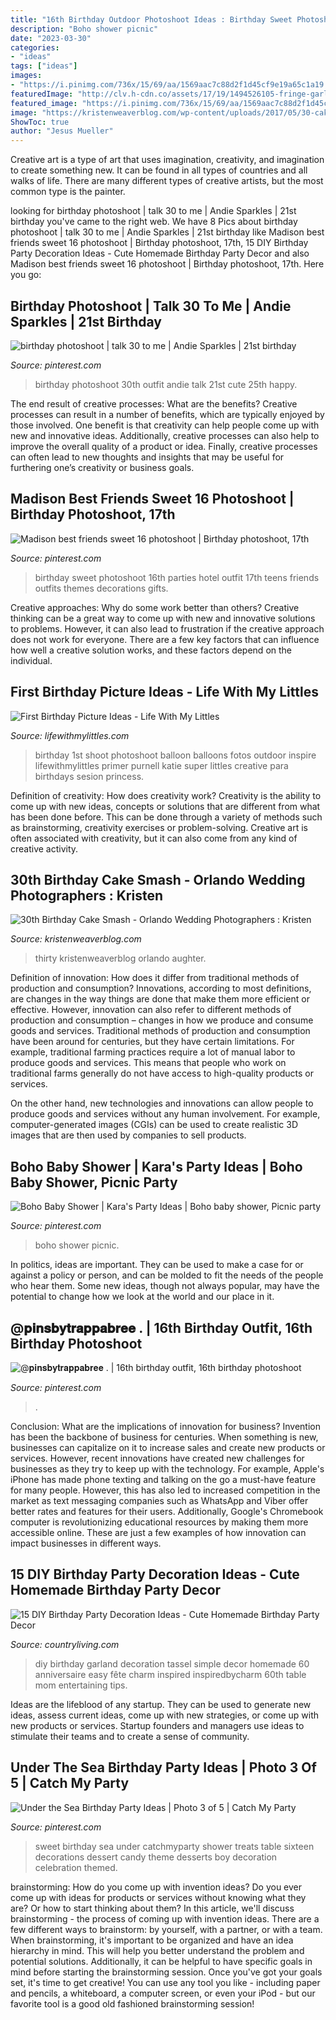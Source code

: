 ```yaml
---
title: "16th Birthday Outdoor Photoshoot Ideas : Birthday Sweet Photoshoot 16th Parties Hotel Outfit 17th Teens Friends Outfits Themes Decorations Gifts"
description: "Boho shower picnic"
date: "2023-03-30"
categories:
- "ideas"
tags: ["ideas"]
images:
- "https://i.pinimg.com/736x/15/69/aa/1569aac7c88d2f1d45cf9e19a65c1a19.jpg"
featuredImage: "http://clv.h-cdn.co/assets/17/19/1494526105-fringe-garland-722x1024.jpg"
featured_image: "https://i.pinimg.com/736x/15/69/aa/1569aac7c88d2f1d45cf9e19a65c1a19.jpg"
image: "https://kristenweaverblog.com/wp-content/uploads/2017/05/30-cakesmash-07.jpg"
ShowToc: true
author: "Jesus Mueller"
---
```



Creative art is a type of art that uses imagination, creativity, and imagination to create something new. It can be found in all types of countries and all walks of life. There are many different types of creative artists, but the most common type is the painter.

	

		
looking for birthday photoshoot | talk 30 to me | Andie Sparkles | 21st birthday you've came to the right web. We have 8 Pics about birthday photoshoot | talk 30 to me | Andie Sparkles | 21st birthday like Madison best friends sweet 16 photoshoot | Birthday photoshoot, 17th, 15 DIY Birthday Party Decoration Ideas - Cute Homemade Birthday Party Decor and also Madison best friends sweet 16 photoshoot | Birthday photoshoot, 17th. Here you go:
		
    
## Birthday Photoshoot | Talk 30 To Me | Andie Sparkles | 21st Birthday

<img loading=lazy src="https://i.pinimg.com/originals/06/23/d0/0623d06d1d133a3d5cf22b8530ba2cbf.png" onerror="this.onerror=null;this.src='https://tse3.mm.bing.net/th?id=OIP.0bEDs1GYzjb6_nuc1GGd7AHaLH&amp;pid=15.1';" alt="birthday photoshoot | talk 30 to me | Andie Sparkles | 21st birthday">

_Source: pinterest.com_

>birthday photoshoot 30th outfit andie talk 21st cute 25th happy. 

	

The end result of creative processes: What are the benefits?
Creative processes can result in a number of benefits, which are typically enjoyed by those involved. One benefit is that creativity can help people come up with new and innovative ideas. Additionally, creative processes can also help to improve the overall quality of a product or idea. Finally, creative processes can often lead to new thoughts and insights that may be useful for furthering one’s creativity or business goals.

    
## Madison Best Friends Sweet 16 Photoshoot | Birthday Photoshoot, 17th

<img loading=lazy src="https://i.pinimg.com/736x/f4/1f/9a/f41f9aadf7bf94a0edad9adeabaa21c3.jpg" onerror="this.onerror=null;this.src='https://tse4.mm.bing.net/th?id=OIP.JZgSk8vNZlnhxQ81Wt7MUgHaLH&amp;pid=15.1';" alt="Madison best friends sweet 16 photoshoot | Birthday photoshoot, 17th">

_Source: pinterest.com_

>birthday sweet photoshoot 16th parties hotel outfit 17th teens friends outfits themes decorations gifts. 

	

Creative approaches: Why do some work better than others?
Creative thinking can be a great way to come up with new and innovative solutions to problems. However, it can also lead to frustration if the creative approach does not work for everyone. There are a few key factors that can influence how well a creative solution works, and these factors depend on the individual.

    
## First Birthday Picture Ideas - Life With My Littles

<img loading=lazy src="https://farm6.staticflickr.com/5751/20748202635_e307e2bc76_c.jpg" onerror="this.onerror=null;this.src='https://tse2.mm.bing.net/th?id=OIP.wgC1QXDud-uY5_nhsbYSVgHaLG&amp;pid=15.1';" alt="First Birthday Picture Ideas - Life With My Littles">

_Source: lifewithmylittles.com_

>birthday 1st shoot photoshoot balloon balloons fotos outdoor inspire lifewithmylittles primer purnell katie super littles creative para birthdays sesion princess. 

	

Definition of creativity: How does creativity work?
Creativity is the ability to come up with new ideas, concepts or solutions that are different from what has been done before. This can be done through a variety of methods such as brainstorming, creativity exercises or problem-solving. Creative art is often associated with creativity, but it can also come from any kind of creative activity.

    
## 30th Birthday Cake Smash - Orlando Wedding Photographers : Kristen

<img loading=lazy src="https://kristenweaverblog.com/wp-content/uploads/2017/05/30-cakesmash-07.jpg" onerror="this.onerror=null;this.src='https://tse1.mm.bing.net/th?id=OIP.ZEpPRjKI1JAz6x51nGlMFQHaLH&amp;pid=15.1';" alt="30th Birthday Cake Smash - Orlando Wedding Photographers : Kristen">

_Source: kristenweaverblog.com_

>thirty kristenweaverblog orlando aughter. 

	

Definition of innovation: How does it differ from traditional methods of production and consumption?
Innovations, according to most definitions, are changes in the way things are done that make them more efficient or effective. However, innovation can also refer to different methods of production and consumption – changes in how we produce and consume goods and services.
Traditional methods of production and consumption have been around for centuries, but they have certain limitations. For example, traditional farming practices require a lot of manual labor to produce goods and services. This means that people who work on traditional farms generally do not have access to high-quality products or services.

On the other hand, new technologies and innovations can allow people to produce goods and services without any human involvement. For example, computer-generated images (CGIs) can be used to create realistic 3D images that are then used by companies to sell products.

    
## Boho Baby Shower | Kara&#039;s Party Ideas | Boho Baby Shower, Picnic Party

<img loading=lazy src="https://i.pinimg.com/736x/21/e1/23/21e12344f06550221dd728047e0fad90.jpg" onerror="this.onerror=null;this.src='https://tse2.mm.bing.net/th?id=OIP.bIg-5oWkVgfot0wruL_ZowHaLI&amp;pid=15.1';" alt="Boho Baby Shower | Kara&#039;s Party Ideas | Boho baby shower, Picnic party">

_Source: pinterest.com_

>boho shower picnic. 

	

In politics, ideas are important. They can be used to make a case for or against a policy or person, and can be molded to fit the needs of the people who hear them. Some new ideas, though not always popular, may have the potential to change how we look at the world and our place in it.

    
## @𝐩𝐢𝐧𝐬𝐛𝐲𝐭𝐫𝐚𝐩𝐩𝐚𝐛𝐫𝐞𝐞 . | 16th Birthday Outfit, 16th Birthday Photoshoot

<img loading=lazy src="https://i.pinimg.com/736x/15/69/aa/1569aac7c88d2f1d45cf9e19a65c1a19.jpg" onerror="this.onerror=null;this.src='https://tse4.mm.bing.net/th?id=OIP.52xzjvacaUgrqWif5Q5DNAHaHH&amp;pid=15.1';" alt="@𝐩𝐢𝐧𝐬𝐛𝐲𝐭𝐫𝐚𝐩𝐩𝐚𝐛𝐫𝐞𝐞 . | 16th birthday outfit, 16th birthday photoshoot">

_Source: pinterest.com_

>. 

	

Conclusion: What are the implications of innovation for business?
Invention has been the backbone of business for centuries. When something is new, businesses can capitalize on it to increase sales and create new products or services. However, recent innovations have created new challenges for businesses as they try to keep up with the technology. For example, Apple's iPhone has made phone texting and talking on the go a must-have feature for many people. However, this has also led to increased competition in the market as text messaging companies such as WhatsApp and Viber offer better rates and features for their users. Additionally, Google's Chromebook computer is revolutionizing educational resources by making them more accessible online. These are just a few examples of how innovation can impact businesses in different ways.

    
## 15 DIY Birthday Party Decoration Ideas - Cute Homemade Birthday Party Decor

<img loading=lazy src="http://clv.h-cdn.co/assets/17/19/1494526105-fringe-garland-722x1024.jpg" onerror="this.onerror=null;this.src='https://tse1.mm.bing.net/th?id=OIP.GZuFALswUSszwceP-f-MjQHaKg&amp;pid=15.1';" alt="15 DIY Birthday Party Decoration Ideas - Cute Homemade Birthday Party Decor">

_Source: countryliving.com_

>diy birthday garland decoration tassel simple decor homemade 60 anniversaire easy fête charm inspired inspiredbycharm 60th table mom entertaining tips. 

	

Ideas are the lifeblood of any startup. They can be used to generate new ideas, assess current ideas, come up with new strategies, or come up with new products or services. Startup founders and managers use ideas to stimulate their teams and to create a sense of community.

    
## Under The Sea Birthday Party Ideas | Photo 3 Of 5 | Catch My Party

<img loading=lazy src="https://i.pinimg.com/736x/a7/a1/75/a7a175e018e5ea5030e0bacd05e1698f--birthday-party-ideas-sweet--sweet-sixteen-party.jpg" onerror="this.onerror=null;this.src='https://tse2.mm.bing.net/th?id=OIP.C4It3zMdwvHYLJPP1Bhq2QHaJ3&amp;pid=15.1';" alt="Under the Sea Birthday Party Ideas | Photo 3 of 5 | Catch My Party">

_Source: pinterest.com_

>sweet birthday sea under catchmyparty shower treats table sixteen decorations dessert candy theme desserts boy decoration celebration themed. 

	

brainstorming: How do you come up with invention ideas?
Do you ever come up with ideas for products or services without knowing what they are? Or how to start thinking about them? In this article, we'll discuss brainstorming - the process of coming up with invention ideas.
There are a few different ways to brainstorm: by yourself, with a partner, or with a team. When brainstorming, it's important to be organized and have an idea hierarchy in mind. This will help you better understand the problem and potential solutions. Additionally, it can be helpful to have specific goals in mind before starting the brainstorming session. Once you've got your goals set, it's time to get creative! You can use any tool you like - including paper and pencils, a whiteboard, a computer screen, or even your iPod - but our favorite tool is a good old fashioned brainstorming session!


